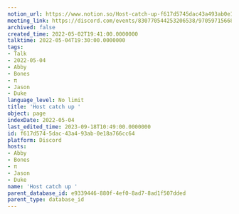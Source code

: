 ```yaml
---
notion_url: https://www.notion.so/Host-catch-up-f617d5745dac43a493ab0e18a766cc64
meeting_link: https://discord.com/events/830770544253206538/970597156681568276
archived: false
created_time: 2022-05-02T19:41:00.0000000
talktime: 2022-05-04T19:30:00.0000000
tags:
- Talk
- 2022-05-04
- Abby
- Bones
- π
- Jason
- Duke
language_level: No limit
title: 'Host catch up '
object: page
indexDate: 2022-05-04
last_edited_time: 2023-09-18T10:49:00.0000000
id: f617d574-5dac-43a4-93ab-0e18a766cc64
platform: Discord
hosts:
- Abby
- Bones
- π
- Jason
- Duke
name: 'Host catch up '
parent_database_id: e9339446-880f-4ef0-8ad7-8ad1f507dded
parent_type: database_id
---
```





